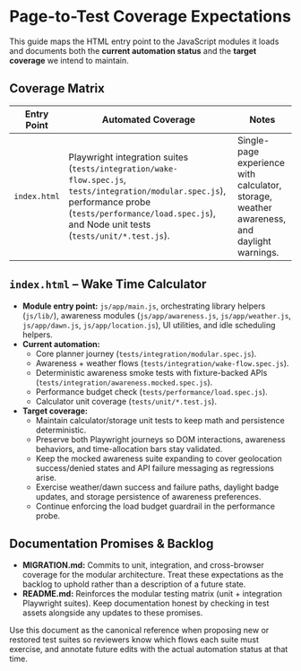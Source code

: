 # Page-to-Test Coverage Expectations

This guide maps the HTML entry point to the JavaScript modules it loads and documents both the **current automation status** and the **target coverage** we intend to maintain.

## Coverage Matrix

| Entry Point | Automated Coverage | Notes |
|-------------|--------------------|-------|
| `index.html` | Playwright integration suites (`tests/integration/wake-flow.spec.js`, `tests/integration/modular.spec.js`), performance probe (`tests/performance/load.spec.js`), and Node unit tests (`tests/unit/*.test.js`). | Single-page experience with calculator, storage, weather awareness, and daylight warnings. |

## `index.html` – Wake Time Calculator
- **Module entry point:** `js/app/main.js`, orchestrating library helpers (`js/lib/`), awareness modules (`js/app/awareness.js`, `js/app/weather.js`, `js/app/dawn.js`, `js/app/location.js`), UI utilities, and idle scheduling helpers.
- **Current automation:**
  - Core planner journey (`tests/integration/modular.spec.js`).
  - Awareness + weather flows (`tests/integration/wake-flow.spec.js`).
  - Deterministic awareness smoke tests with fixture-backed APIs (`tests/integration/awareness.mocked.spec.js`).
  - Performance budget check (`tests/performance/load.spec.js`).
  - Calculator unit coverage (`tests/unit/*.test.js`).
- **Target coverage:**
  - Maintain calculator/storage unit tests to keep math and persistence deterministic.
  - Preserve both Playwright journeys so DOM interactions, awareness behaviors, and time-allocation bars stay validated.
  - Keep the mocked awareness suite expanding to cover geolocation success/denied states and API failure messaging as regressions arise.
  - Exercise weather/dawn success and failure paths, daylight badge updates, and storage persistence of awareness preferences.
  - Continue enforcing the load budget guardrail in the performance probe.

## Documentation Promises & Backlog
- **MIGRATION.md:** Commits to unit, integration, and cross-browser coverage for the modular architecture. Treat these expectations as the backlog to uphold rather than a description of a future state.
- **README.md:** Reinforces the modular testing matrix (unit + integration Playwright suites). Keep documentation honest by checking in test assets alongside any updates to these promises.

Use this document as the canonical reference when proposing new or restored test suites so reviewers know which flows each suite must exercise, and annotate future edits with the actual automation status at that time.
